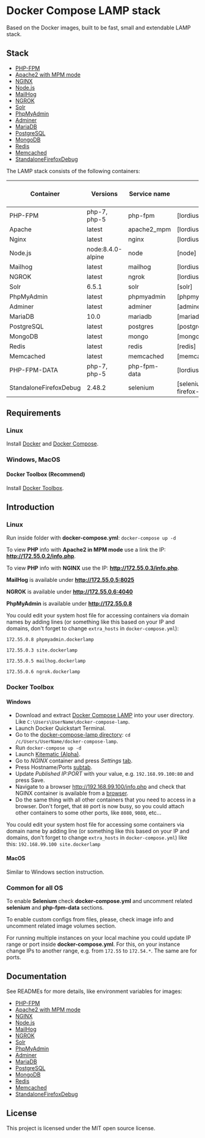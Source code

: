 # Docker Compose LAMP stack
Based on the Docker images, built to be fast, small and extendable LAMP stack.

## Stack
* [PHP-FPM](https://github.com/a-kom/alpine-php_fpm)
* [Apache2 with MPM mode](https://github.com/a-kom/alpine-apache)
* [NGINX](https://github.com/a-kom/alpine-nginx)
* [Node.js](https://github.com/nodejs/docker-node)
* [MailHog](https://github.com/a-kom/alpine-mailhog)
* [NGROK](https://github.com/a-kom/alpine-ngrok)
* [Solr](https://github.com/docker-solr/docker-solr)
* [PhpMyAdmin](https://github.com/phpmyadmin/phpmyadmin)
* [Adminer](https://github.com/TimWolla/docker-adminer)
* [MariaDB](https://github.com/docker-library/mariadb)
* [PostgreSQL](https://github.com/docker-library/postgres)
* [MongoDB](https://github.com/docker-library/mongo)
* [Redis](https://github.com/docker-library/redis)
* [Memcached](https://github.com/docker-library/memcached)
* [StandaloneFirefoxDebug](https://github.com/SeleniumHQ/docker-selenium/tree/master/StandaloneFirefoxDebug)


The LAMP stack consists of the following containers:

| Container | Versions | Service name | Image | Enabled by default |
| --------- | -------- | ------------ | ----- | ------------------ |
| PHP-FPM                   | php-7, php-5       | php-fpm     | [lordius/alpine-php_fpm]                     | ✓ |
| Apache                    | latest             | apache2_mpm | [lordius/alpine-apache]                      | ✓ |
| Nginx                     | latest             | nginx       | [lordius/alpine-nginx]                       | ✓ |
| Node.js                   | node:8.4.0-alpine  | node        | [node]                                       |   |
| Mailhog                   | latest             | mailhog     | [lordius/alpine-mailhog]                     | ✓ |
| NGROK                     | latest             | ngrok       | [lordius/alpine-ngrok]                       | ✓ |
| Solr                      | 6.5.1              | solr        | [solr]                                       |   |
| PhpMyAdmin                | latest             | phpmyadmin  | [phpmyadmin/phpmyadmin]                      | ✓ |
| Adminer                   | latest             | adminer     | [adminer]                                    |   |
| MariaDB                   | 10.0               | mariadb     | [mariadb]                                    | ✓ |
| PostgreSQL                | latest             | postgres    | [postgres]                                   |   |
| MongoDB                   | latest             | mongo       | [mongo]                                      |   |
| Redis                     | latest             | redis       | [redis]                                      |   |
| Memcached                 | latest             | memcached   | [memcached]                                  |   |
| PHP-FPM-DATA              | php-7, php-5       | php-fpm-data| [lordius/alpine-php_fpm]                     |   |
| StandaloneFirefoxDebug    | 2.48.2             | selenium    | [selenium/standalone-firefox-debug]          |   |

## Requirements
### Linux

Install [Docker](https://docs.docker.com/engine/installation) and [Docker Compose](https://docs.docker.com/compose/install).

### Windows, MacOS
#### Docker Toolbox (Recommend)

Install [Docker Toolbox](https://docs.docker.com/toolbox/overview).

##  Introduction
### Linux
Run inside folder with **docker-compose.yml**: `docker-compose up -d`

To view **PHP** info with **Apache2 in MPM mode** use a link the IP: **http://172.55.0.2/info.php**.

To view **PHP** info with **NGINX** use the IP: **http://172.55.0.3/info.php**.

**MailHog** is available under **http://172.55.0.5:8025**

**NGROK** is available under **http://172.55.0.6:4040**

**PhpMyAdmin** is available under **http://172.55.0.8**

You could edit your system host file for accessing containers via domain names by adding lines (or something like this based on your IP and domains, don't forget to change `extra_hosts` in `docker-compose.yml`):

`172.55.0.8 phpmyadmin.dockerlamp`

`172.55.0.3 site.dockerlamp`

`172.55.0.5 mailhog.dockerlamp`

`172.55.0.6 ngrok.dockerlamp`

### Docker Toolbox
#### Windows
* Download and extract [Docker Compose LAMP](https://github.com/a-kom/docker-compose-lamp/releases) into your user directory.
Like `C:\Users\UserName\docker-compose-lamp`.
* Launch Docker Quickstart Terminal.
* Go to the [docker-compose-lamp directory](/docs/screenshots/Docker-Quickstart-Terminal-LAMP-directory.jpg): `cd /c/Users/UserName/docker-compose-lamp`.
* Run `docker-compose up -d`
* Launch [Kitematic (Alpha)](/docs/screenshots/Kinematic-launch.jpg).
* Go to *NGINX* container and press *Settings* [tab](/docs/screenshots/Kinematic-NGINX-check.jpg).
* Press Hostname/Ports [subtab](/docs/screenshots/Kinematic-NGINX-Hostname-Ports.jpg).
* Update *Published IP:PORT* with your value, e.g. `192.168.99.100:80` and press Save.
* Navigate to a browser http://192.168.99.100/info.php and check that NGINX container is available from a [browser](/docs/screenshots/Docker-Compose-LAMP-check-in-browser.jpg).
* Do the same thing with all other containers that you need to access in a browser. Don't forget, that `80` port is now busy, so
you could attach other containers to some other ports, like `8080`, `9080`, etc...

You could edit your system host file for accessing some containers via domain name by adding line (or something like this based on your IP and domains, don't forget to change `extra_hosts` in `docker-compose.yml`) like this:
`192.168.99.100 site.dockerlamp`

#### MacOS
Similar to Windows section instruction.

### Common for all OS

To enable **Selenium** check **docker-compose.yml** and uncomment related **selenium** and **php-fpm-data** sections.

To enable custom configs from files, please, check image info and uncomment related image volumes section.


For running multiple instances on your local machine you could update IP range or port inside **docker-compose.yml**. For this, on your instance change IPs to another range, e.g. from `172.55` to `172.54.*`. The same are for ports.


## Documentation
See READMEs for more details, like environment variables for images:

* [PHP-FPM](https://github.com/a-kom/alpine-php_fpm/blob/php-7/README.md)
* [Apache2 with MPM mode](https://github.com/a-kom/alpine-apache/blob/master/README.md)
* [NGINX](https://github.com/a-kom/alpine-nginx/blob/master/README.md)
* [Node.js](https://github.com/nodejs/docker-node)
* [MailHog](https://github.com/a-kom/alpine-mailhog/blob/master/README.md)
* [NGROK](https://github.com/a-kom/alpine-ngrok/blob/master/README.md)
* [Solr](https://github.com/docker-solr/docker-solr)
* [PhpMyAdmin](https://github.com/phpmyadmin/phpmyadmin)
* [Adminer](https://github.com/TimWolla/docker-adminer)
* [MariaDB](https://github.com/docker-library/mariadb)
* [PostgreSQL](https://github.com/docker-library/postgres)
* [MongoDB](https://github.com/docker-library/mongo)
* [Redis](https://github.com/docker-library/redis)
* [Memcached](https://github.com/docker-library/memcached)
* [StandaloneFirefoxDebug](https://github.com/SeleniumHQ/docker-selenium/tree/master/StandaloneFirefoxDebug)

## License

This project is licensed under the MIT open source license.
